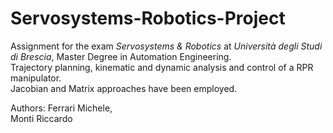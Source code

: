 # Servosystems-Robotics-Project  
Assignment for the exam *Servosystems & Robotics* at *Università degli Studi di Brescia*, Master Degree in Automation Engineering.  
Trajectory planning, kinematic and dynamic analysis and control of a RPR manipulator.  
Jacobian and Matrix approaches have been employed.

Authors:
Ferrari Michele,  
Monti Riccardo
